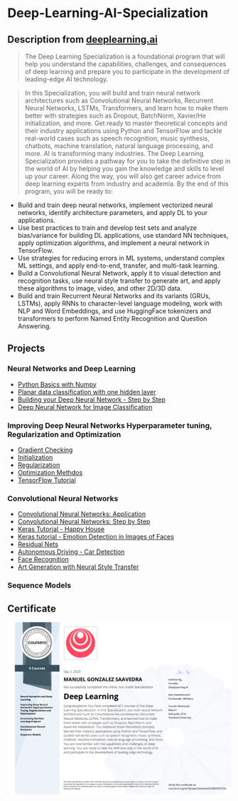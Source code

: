 # Deep-Learning-AI-Specialization
## Description from [deeplearning.ai](https://www.deeplearning.ai/program/deep-learning-specialization/)
> The Deep Learning Specialization is a foundational program that will help you understand the capabilities, challenges, and consequences of deep learning and prepare you to participate in the development of leading-edge AI technology.
  
>  In this Specialization, you will build and train neural network architectures such as Convolutional Neural Networks, Recurrent Neural Networks, LSTMs, Transformers, and learn how to make them better with strategies such as Dropout, BatchNorm, Xavier/He initialization, and more. Get ready to master theoretical concepts and their industry applications using Python and TensorFlow and tackle real-world cases such as speech recognition, music synthesis, chatbots, machine translation, natural language processing, and more.
  AI is transforming many industries. The Deep Learning Specialization provides a pathway for you to take the definitive step in the world of AI by helping you gain the knowledge and skills to level up your career. Along the way, you will also get career advice from deep learning experts from industry and academia.
  By the end of this program, you will be ready to: 

* Build and train deep neural networks, implement vectorized neural networks, identify architecture parameters, and apply DL to your applications.
* Use best practices to train and develop test sets and analyze bias/variance for building DL applications, use standard NN techniques, apply optimization algorithms, and implement a neural network in TensorFlow.
* Use strategies for reducing errors in ML systems, understand complex ML settings, and apply end-to-end, transfer, and multi-task learning.
* Build a Convolutional Neural Network, apply it to visual detection and recognition tasks, use neural style transfer to generate art, and apply these algorithms to image, video, and other 2D/3D data.
* Build and train Recurrent Neural Networks and its variants (GRUs, LSTMs), apply RNNs to character-level language modeling, work with NLP and Word Embeddings, and use HuggingFace tokenizers and transformers to perform Named Entity Recognition and Question Answering.
## Projects
### Neural Networks and Deep Learning
* [Python Basics with Numpy](https://nbviewer.jupyter.org/github/mgonzaleyub/Deep-Learning-AI-Specialization/blob/main/Neural%20Networks%20and%20Deep%20Learning/Week%202/Python%20Basics%20with%20Numpy/Python_Basics_With_Numpy_v3a.ipynb)
* [Planar data classification with one hidden layer](https://nbviewer.jupyter.org/github/mgonzaleyub/Deep-Learning-AI-Specialization/blob/main/Neural%20Networks%20and%20Deep%20Learning/Week%203/Planar%20data%20classification%20with%20one%20hidden%20layer/Planar_data_classification_with_onehidden_layer_v6c.ipynb)
* [Building your Deep Neural Network - Step by Step](https://nbviewer.jupyter.org/github/mgonzaleyub/Deep-Learning-AI-Specialization/blob/main/Neural%20Networks%20and%20Deep%20Learning/Week%204/Building%20your%20Deep%20Neural%20Network%20-%20Step%20by%20Step/Building_your_Deep_Neural_Network_Step_by_Step_v8a.ipynb)
* [Deep Neural Network for Image Classification](https://nbviewer.jupyter.org/github/mgonzaleyub/Deep-Learning-AI-Specialization/blob/main/Neural%20Networks%20and%20Deep%20Learning/Week%204/Deep%20Neural%20Network%20Application_%20Image%20Classification/Deep%20Neural%20Network%20-%20Application%20v8.ipynb)
### Improving Deep Neural Networks Hyperparameter tuning, Regularization and Optimization
* [Gradient Checking](https://nbviewer.jupyter.org/github/mgonzaleyub/Deep-Learning-AI-Specialization/blob/main/Improving%20Deep%20Neural%20Networks%20Hyperparameter%20tuning%2C%20Regularization%20and%20Optimization/Week%201/Gradient%20Checking/Gradient%20Checking%20v1.ipynb)
* [Initialization](https://nbviewer.jupyter.org/github/mgonzaleyub/Deep-Learning-AI-Specialization/blob/main/Improving%20Deep%20Neural%20Networks%20Hyperparameter%20tuning%2C%20Regularization%20and%20Optimization/Week%201/Initialization/Initialization.ipynb)
* [Regularization](https://nbviewer.jupyter.org/github/mgonzaleyub/Deep-Learning-AI-Specialization/blob/main/Improving%20Deep%20Neural%20Networks%20Hyperparameter%20tuning%2C%20Regularization%20and%20Optimization/Week%201/Regularization/Regularization_v2a.ipynb)
* [Optimization Methdos](https://nbviewer.jupyter.org/github/mgonzaleyub/Deep-Learning-AI-Specialization/blob/main/Improving%20Deep%20Neural%20Networks%20Hyperparameter%20tuning%2C%20Regularization%20and%20Optimization/Week%202/Optimization_methods_v1b.ipynb)
* [TensorFlow Tutorial](https://nbviewer.jupyter.org/github/mgonzaleyub/Deep-Learning-AI-Specialization/blob/main/Improving%20Deep%20Neural%20Networks%20Hyperparameter%20tuning%2C%20Regularization%20and%20Optimization/Week%203/TensorFlow_Tutorial_v3b.ipynb)
### Convolutional Neural Networks
* [Convolutional Neural Networks: Application](https://nbviewer.jupyter.org/github/mgonzaleyub/Deep-Learning-AI-Specialization/blob/main/Convolutional%20Neural%20Networks/Week%201/Convolution_model_Application_v1a.ipynb)
* [Convolutional Neural Networks: Step by Step](https://nbviewer.jupyter.org/github/mgonzaleyub/Deep-Learning-AI-Specialization/blob/main/Convolutional%20Neural%20Networks/Week%201/Convolution_model_Step_by_Step_v2a.ipynb)
* [Keras Tutorial - Happy House](https://nbviewer.jupyter.org/github/mgonzaleyub/Deep-Learning-AI-Specialization/blob/main/Convolutional%20Neural%20Networks/Week%202/KerasTutorial/Keras%20-%20Tutorial%20-%20Happy%20House%20v2.ipynb)
* [Keras tutorial - Emotion Detection in Images of Faces](https://nbviewer.jupyter.org/github/mgonzaleyub/Deep-Learning-AI-Specialization/blob/main/Convolutional%20Neural%20Networks/Week%202/KerasTutorial/Keras_Tutorial_v2a.ipynb)
* [Residual Nets](https://nbviewer.jupyter.org/github/mgonzaleyub/Deep-Learning-AI-Specialization/blob/main/Convolutional%20Neural%20Networks/Week%202/ResNets/Residual_Networks_v2a.ipynb)
* [Autonomous Driving - Car Detection](https://nbviewer.jupyter.org/github/mgonzaleyub/Deep-Learning-AI-Specialization/blob/main/Convolutional%20Neural%20Networks/Week%203/Car%20detection%20for%20Autonomous%20Driving/Autonomous_driving_application_Car_detection_v3a.ipynb)
* [Face Recognition](https://nbviewer.jupyter.org/github/mgonzaleyub/Deep-Learning-AI-Specialization/blob/main/Convolutional%20Neural%20Networks/Week%204/Face%20Recognition/Face_Recognition_v3a.ipynb)
* [Art Generation with Neural Style Transfer](https://nbviewer.jupyter.org/github/mgonzaleyub/Deep-Learning-AI-Specialization/blob/main/Convolutional%20Neural%20Networks/Week%204/Neural%20Style%20Transfer/Art_Generation_with_Neural_Style_Transfer_v3a.ipynb)
### Sequence Models

## Certificate
![alt-text](https://github.com/mgonzaleyub/Deep-Learning-AI-Specialization/blob/main/certificate.png "certificate")

